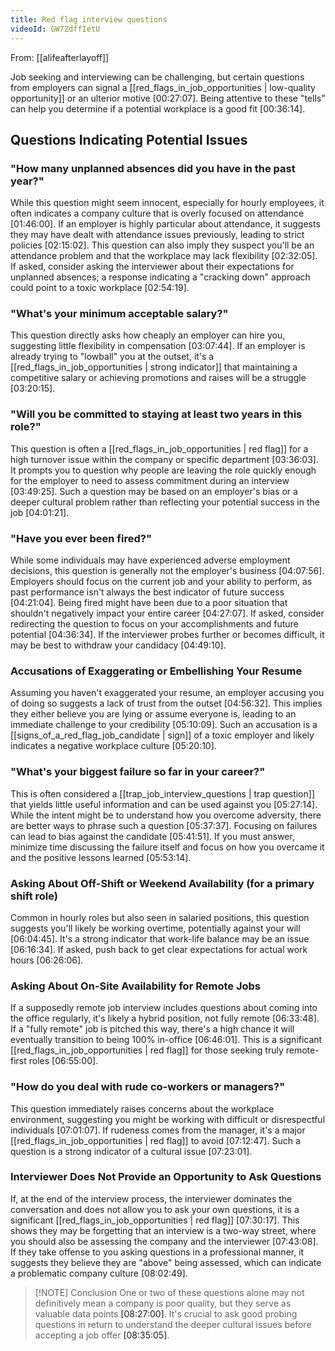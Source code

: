 ```yaml
---
title: Red flag interview questions
videoId: GW7ZdffIetU
---
```


From: [[alifeafterlayoff]] <br/> 

Job seeking and interviewing can be challenging, but certain questions from employers can signal a [[red_flags_in_job_opportunities | low-quality opportunity]] or an ulterior motive <a class="yt-timestamp" data-t="00:27:07">[00:27:07]</a>. Being attentive to these "tells" can help you determine if a potential workplace is a good fit <a class="yt-timestamp" data-t="00:36:14">[00:36:14]</a>.

## Questions Indicating Potential Issues

### "How many unplanned absences did you have in the past year?"
While this question might seem innocent, especially for hourly employees, it often indicates a company culture that is overly focused on attendance <a class="yt-timestamp" data-t="01:46:00">[01:46:00]</a>. If an employer is highly particular about attendance, it suggests they may have dealt with attendance issues previously, leading to strict policies <a class="yt-timestamp" data-t="02:15:02">[02:15:02]</a>. This question can also imply they suspect you'll be an attendance problem and that the workplace may lack flexibility <a class="yt-timestamp" data-t="02:32:05">[02:32:05]</a>. If asked, consider asking the interviewer about their expectations for unplanned absences; a response indicating a "cracking down" approach could point to a toxic workplace <a class="yt-timestamp" data-t="02:54:19">[02:54:19]</a>.

### "What's your minimum acceptable salary?"
This question directly asks how cheaply an employer can hire you, suggesting little flexibility in compensation <a class="yt-timestamp" data-t="03:07:44">[03:07:44]</a>. If an employer is already trying to "lowball" you at the outset, it's a [[red_flags_in_job_opportunities | strong indicator]] that maintaining a competitive salary or achieving promotions and raises will be a struggle <a class="yt-timestamp" data-t="03:20:15">[03:20:15]</a>.

### "Will you be committed to staying at least two years in this role?"
This question is often a [[red_flags_in_job_opportunities | red flag]] for a high turnover issue within the company or specific department <a class="yt-timestamp" data-t="03:36:03">[03:36:03]</a>. It prompts you to question why people are leaving the role quickly enough for the employer to need to assess commitment during an interview <a class="yt-timestamp" data-t="03:49:25">[03:49:25]</a>. Such a question may be based on an employer's bias or a deeper cultural problem rather than reflecting your potential success in the job <a class="yt-timestamp" data-t="04:01:21">[04:01:21]</a>.

### "Have you ever been fired?"
While some individuals may have experienced adverse employment decisions, this question is generally not the employer's business <a class="yt-timestamp" data-t="04:07:56">[04:07:56]</a>. Employers should focus on the current job and your ability to perform, as past performance isn't always the best indicator of future success <a class="yt-timestamp" data-t="04:21:04">[04:21:04]</a>. Being fired might have been due to a poor situation that shouldn't negatively impact your entire career <a class="yt-timestamp" data-t="04:27:07">[04:27:07]</a>. If asked, consider redirecting the question to focus on your accomplishments and future potential <a class="yt-timestamp" data-t="04:36:34">[04:36:34]</a>. If the interviewer probes further or becomes difficult, it may be best to withdraw your candidacy <a class="yt-timestamp" data-t="04:49:10">[04:49:10]</a>.

### Accusations of Exaggerating or Embellishing Your Resume
Assuming you haven't exaggerated your resume, an employer accusing you of doing so suggests a lack of trust from the outset <a class="yt-timestamp" data-t="04:56:32">[04:56:32]</a>. This implies they either believe you are lying or assume everyone is, leading to an immediate challenge to your credibility <a class="yt-timestamp" data-t="05:10:09">[05:10:09]</a>. Such an accusation is a [[signs_of_a_red_flag_job_candidate | sign]] of a toxic employer and likely indicates a negative workplace culture <a class="yt-timestamp" data-t="05:20:10">[05:20:10]</a>.

### "What's your biggest failure so far in your career?"
This is often considered a [[trap_job_interview_questions | trap question]] that yields little useful information and can be used against you <a class="yt-timestamp" data-t="05:27:14">[05:27:14]</a>. While the intent might be to understand how you overcome adversity, there are better ways to phrase such a question <a class="yt-timestamp" data-t="05:37:37">[05:37:37]</a>. Focusing on failures can lead to bias against the candidate <a class="yt-timestamp" data-t="05:41:51">[05:41:51]</a>. If you must answer, minimize time discussing the failure itself and focus on how you overcame it and the positive lessons learned <a class="yt-timestamp" data-t="05:53:14">[05:53:14]</a>.

### Asking About Off-Shift or Weekend Availability (for a primary shift role)
Common in hourly roles but also seen in salaried positions, this question suggests you'll likely be working overtime, potentially against your will <a class="yt-timestamp" data-t="06:04:45">[06:04:45]</a>. It's a strong indicator that work-life balance may be an issue <a class="yt-timestamp" data-t="06:16:34">[06:16:34]</a>. If asked, push back to get clear expectations for actual work hours <a class="yt-timestamp" data-t="06:26:06">[06:26:06]</a>.

### Asking About On-Site Availability for Remote Jobs
If a supposedly remote job interview includes questions about coming into the office regularly, it's likely a hybrid position, not fully remote <a class="yt-timestamp" data-t="06:33:48">[06:33:48]</a>. If a "fully remote" job is pitched this way, there's a high chance it will eventually transition to being 100% in-office <a class="yt-timestamp" data-t="06:46:01">[06:46:01]</a>. This is a significant [[red_flags_in_job_opportunities | red flag]] for those seeking truly remote-first roles <a class="yt-timestamp" data-t="06:55:00">[06:55:00]</a>.

### "How do you deal with rude co-workers or managers?"
This question immediately raises concerns about the workplace environment, suggesting you might be working with difficult or disrespectful individuals <a class="yt-timestamp" data-t="07:01:07">[07:01:07]</a>. If rudeness comes from the manager, it's a major [[red_flags_in_job_opportunities | red flag]] to avoid <a class="yt-timestamp" data-t="07:12:47">[07:12:47]</a>. Such a question is a strong indicator of a cultural issue <a class="yt-timestamp" data-t="07:23:01">[07:23:01]</a>.

### Interviewer Does Not Provide an Opportunity to Ask Questions
If, at the end of the interview process, the interviewer dominates the conversation and does not allow you to ask your own questions, it is a significant [[red_flags_in_job_opportunities | red flag]] <a class="yt-timestamp" data-t="07:30:17">[07:30:17]</a>. This shows they may be forgetting that an interview is a two-way street, where you should also be assessing the company and the interviewer <a class="yt-timestamp" data-t="07:43:08">[07:43:08]</a>. If they take offense to you asking questions in a professional manner, it suggests they believe they are "above" being assessed, which can indicate a problematic company culture <a class="yt-timestamp" data-t="08:02:49">[08:02:49]</a>.

> [!NOTE] Conclusion
> One or two of these questions alone may not definitively mean a company is poor quality, but they serve as valuable data points <a class="yt-timestamp" data-t="08:27:00">[08:27:00]</a>. It's crucial to ask good probing questions in return to understand the deeper cultural issues before accepting a job offer <a class="yt-timestamp" data-t="08:35:05">[08:35:05]</a>.